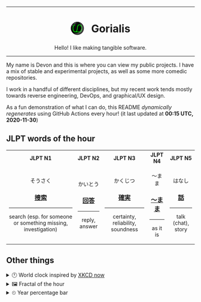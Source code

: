 ***

<h1 align="center">
<sub>
    <img src="readme/resources/avatar.png" height="36">
</sub>
&nbsp;
Gorialis
</h1>
<p align="center">
Hello! I like making tangible software.
</p>

***

My name is Devon and this is where you can view my public projects. I have a mix of stable and experimental projects, as well as some more comedic repositories.

I work in a handful of different disciplines, but my recent work tends mostly towards reverse engineering, DevOps, and graphical/UX design.

As a fun demonstration of what I can do, this README *dynamically regenerates* using GitHub Actions every hour! (it last updated at **00:15 UTC, 2020-11-30**)

<h2>JLPT words of the hour</h2>
<table>
    <tr>
        <th>JLPT N1</th>
        <th>JLPT N2</th>
        <th>JLPT N3</th>
        <th>JLPT N4</th>
        <th>JLPT N5</th>
    </tr>
    <tr>
        <td>
            <p align="center">そうさく</p>
            <h3 align="center"><b><a href="https://jisho.org/search/%E6%8D%9C%E7%B4%A2">捜索</a></b></h3>
            <hr>
            <p align="center">search (esp. for someone or something missing,<wbr> investigation)</p>
        </td>
        <td>
            <p align="center">かいとう</p>
            <h3 align="center"><b><a href="https://jisho.org/search/%E5%9B%9E%E7%AD%94">回答</a></b></h3>
            <hr>
            <p align="center">reply,<wbr> answer</p>
        </td>
        <td>
            <p align="center">かくじつ</p>
            <h3 align="center"><b><a href="https://jisho.org/search/%E7%A2%BA%E5%AE%9F">確実</a></b></h3>
            <hr>
            <p align="center">certainty,<wbr> reliability,<wbr> soundness</p>
        </td>
        <td>
            <p align="center">～まま</p>
            <h3 align="center"><b><a href="https://jisho.org/search/%EF%BD%9E%E3%81%BE%E3%81%BE">～まま</a></b></h3>
            <hr>
            <p align="center">as it is</p>
        </td>
        <td>
            <p align="center">はなし</p>
            <h3 align="center"><b><a href="https://jisho.org/search/%E8%A9%B1">話</a></b></h3>
            <hr>
            <p align="center">talk (chat),<wbr> story</p>
        </td>
    </tr>
</table>

<h2>Other things</h2>
<details>
<summary>🕛  World clock inspired by <a href="https://xkcd.com/now">XKCD now</a></summary>

> <img src="generated/now.png" width="512">

</details>
<details>
<summary>&#x1f5bc; Fractal of the hour</summary>

> <img src="generated/fractal.png" width="512">

</details>
<details>
<summary>&#x23f2; Year percentage bar</summary>
<pre><code>2020 [██████████████████▁▁] 91.26%</code></pre>
</details>
